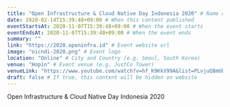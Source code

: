 ```yaml
---
title: "Open Infrastructure & Cloud Native Day Indonesia 2020" # Name of the event
date: 2020-02-14T15:39:48+09:00 # When this content published
eventStartsAt: 2020-11-07T15:39:48+09:00 # When the event starts
eventEndsAt: 2020-11-07T15:39:48+09:00 # When the event ends
summary: ""
link: "https://2020.openinfra.id" # Event website url
image: "oicndi-2020.png" # Event logo
location: "Online" # City and Country (e.g. Seoul, South Korea)
venue: "Hopin" # Event venue (e.g. JustCo Tower)
venueLink: "https://www.youtube.com/watch?v=hf_K9KkV99A&list=PLvjuQ8mUPgNc-jQsKWv5qOflywPsXtdNk"
draft: false # If true, this content will be hidden on website
---
```


Open Infrastructure & Cloud Native Day Indonesia 2020
